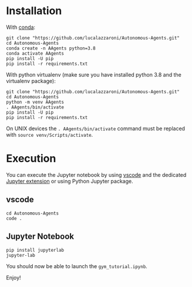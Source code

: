 # Installation
With [conda](https://docs.conda.io/en/latest/miniconda.html):
```
git clone "https://github.com/lucalazzaroni/Autonomous-Agents.git"
cd Autonomous-Agents
conda create -n AAgents python=3.8
conda activate AAgents
pip install -U pip
pip install -r requirements.txt
```

With python virtualenv (make sure you have installed python 3.8 and the virtualenv package):
```
git clone "https://github.com/lucalazzaroni/Autonomous-Agents.git"
cd Autonomous-Agents
python -m venv AAgents
. AAgents/bin/activate
pip install -U pip
pip install -r requirements.txt
```
On UNIX devices the ```. AAgents/bin/activate``` command must be replaced with ```source venv/Scripts/activate```.

# Execution
You can execute the Jupyter notebook by using [vscode](https://code.visualstudio.com/) and the dedicated [Jupyter extension](https://marketplace.visualstudio.com/items?itemName=ms-toolsai.jupyter) or using Python Jupyter package.
## vscode
```
cd Autonomous-Agents
code .
```
## Jupyter Notebook
```
pip install jupyterlab
jupyter-lab
```
You should now be able to launch the ```gym_tutorial.ipynb```.

Enjoy!